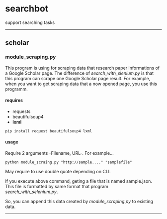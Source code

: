 # searchbot
support searching tasks

----

## scholar

### module_scraping.py

This program is using for scraping data that research paper informations of a Google Scholar page.
The difference of *search_with_slenium.py* is that this program can scrape one Google Scholar page result.
For example, when you want to get scraping data that a now opened page, you use this programm.

#### requires

+ requests
+ beautifulsoup4
+ **lxml**

```
pip install request beautifulsoup4 lxml
```

#### usage

Require 2 arguments -Filename, URL-.
For example...

```
python module_scraing.py "http://sample...." "samplefile" 
```

May require to use double quote depending on CLI.

If you execute above command, geting a file that is named sample.json.
This file is formatted by same format that program *search_with_selenium.py*.

So, you can append this data created by *module_scraping.py* to existing data. 

----

